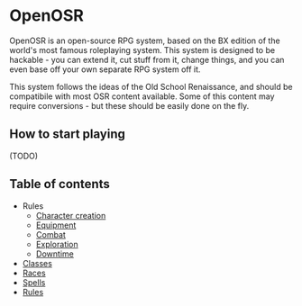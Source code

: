 # OpenOSR

OpenOSR is an open-source RPG system, based on the BX edition of the world's most famous roleplaying system. This system is designed to be hackable - you can extend it, cut stuff from it, change things, and you can even base off your own separate RPG system off it.

This system follows the ideas of the Old School Renaissance, and should be compatibile with most OSR content available. Some of this content may require conversions - but these should be easily done on the fly.

## How to start playing

(TODO)

## Table of contents

* Rules
    * [Character creation](rules/Character%20Creation)
    * [Equipment](rules/Equipment)
    * [Combat](rules/Combat)
    * [Exploration](rules/Exploration)
    * [Downtime](rules/Downtime)
* [Classes](classes/index)
* [Races](races/index)
* [Spells](spells/index)
* [Rules](monsters/index)